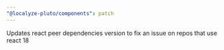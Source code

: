 ```yaml
---
"@localyze-pluto/components": patch
---
```


Updates react peer dependencies version to fix an issue on repos that use react 18
